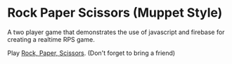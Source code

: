 # Rock Paper Scissors (Muppet Style)

A two player game that demonstrates the use of javascript and firebase for creating a realtime RPS game.

Play [Rock, Paper, Scissors](https://jdolla.github.io/RPS-Multiplayer/index.html#).  (Don't forget to bring a friend)
